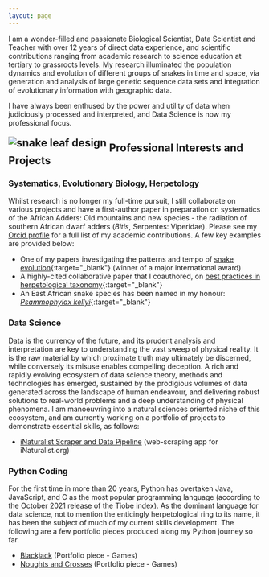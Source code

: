```yaml
---
layout: page
---
```


I am a wonder-filled and passionate Biological Scientist, Data Scientist and Teacher with over 12 years of direct data experience, and scientific contributions ranging from academic research to science education at tertiary to grassroots levels. My research illuminated the population dynamics and evolution of different groups of snakes in time and space, via generation and analysis of large genetic sequence data sets and integration of evolutionary information with geographic data.

I have always been enthused by the power and utility of data when judiciously processed and interpreted, and Data Science is now my professional focus.

## <img src="https://user-images.githubusercontent.com/84908213/132064904-8e3e53a4-140c-431d-9b0f-421f388060a2.png" style="position:relative; top:-10px" alt="snake leaf design" />  Professional Interests and Projects

### Systematics, Evolutionary Biology, Herpetology
Whilst research is no longer my full-time pursuit, I still collaborate on various projects and have a first-author paper in preparation on systematics of the African Adders: Old mountains and new species - the radiation of southern African dwarf adders (_Bitis_, Serpentes: Viperidae). Please see my [Orcid profile](https://orcid.org/0000-0002-2579-5976) for a full list of my academic contributions. A few key examples are provided below:

- One of my papers investigating the patterns and tempo of [snake evolution](https://onlinelibrary.wiley.com/doi/full/10.1111/j.1096-0031.2008.00237.x){:target="_blank"} (winner of a major international award)
- A highly-cited collaborative paper that I coauthored, on [best practices in herpetological taxonomy](https://wlv.openrepository.com/bitstream/handle/2436/621767/Herpetological%20Review.pdf){:target="_blank"} 
- An East African snake species has been named in my honour: [_Psammophylax kellyi_](https://reptile-database.reptarium.cz/species?genus=Psammophylax&species=kellyi){:target="_blank"}

### Data Science
Data is the currency of the future, and its prudent analysis and interpretation are key to understanding the vast sweep of physical reality. It is the raw material by which proximate truth may ultimately be discerned, while conversely its misuse enables compelling deception. A rich and rapidly evolving ecosystem of data science theory, methods and technologies has emerged, sustained by the prodigious volumes of data generated across the landscape of human endeavour, and delivering robust solutions to real-world problems and a deep understanding of physical phenomena. I am manoeuvring into a natural sciences oriented niche of this ecosystem, and am currently working on a portfolio of projects to demonstrate essential skills, as follows: 
 
- [iNaturalist Scraper and Data Pipeline](https://github.com/Afrisnake/iNaturalist-Scraper-and-Data-Pipeline) (web-scraping app for iNaturalist.org)

### Python Coding
For the first time in more than 20 years, Python has overtaken Java, JavaScript, and C as the most popular programming language (according to the October 2021 release of the Tiobe index). As the dominant language for data science, not to mention the enticingly herpetological ring to its name, it has been the subject of much of my current skills development. The following are a few portfolio pieces produced along my Python journey so far.

- [Blackjack](https://github.com/Afrisnake/Coding-Blackjack-in-Python) (Portfolio piece - Games)
- [Noughts and Crosses](https://github.com/Afrisnake/Coding-Noughts-and-Crosses-in-Python) (Portfolio piece - Games)





